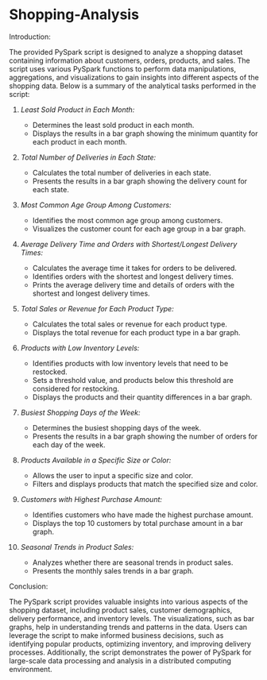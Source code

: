 # Shopping-Analysis

Introduction:

The provided PySpark script is designed to analyze a shopping dataset containing information about customers, orders, products, and sales. The script uses various PySpark functions to perform data manipulations, aggregations, and visualizations to gain insights into different aspects of the shopping data. Below is a summary of the analytical tasks performed in the script:

1. *Least Sold Product in Each Month:*
   - Determines the least sold product in each month.
   - Displays the results in a bar graph showing the minimum quantity for each product in each month.

2. *Total Number of Deliveries in Each State:*
   - Calculates the total number of deliveries in each state.
   - Presents the results in a bar graph showing the delivery count for each state.

3. *Most Common Age Group Among Customers:*
   - Identifies the most common age group among customers.
   - Visualizes the customer count for each age group in a bar graph.

4. *Average Delivery Time and Orders with Shortest/Longest Delivery Times:*
   - Calculates the average time it takes for orders to be delivered.
   - Identifies orders with the shortest and longest delivery times.
   - Prints the average delivery time and details of orders with the shortest and longest delivery times.

5. *Total Sales or Revenue for Each Product Type:*
   - Calculates the total sales or revenue for each product type.
   - Displays the total revenue for each product type in a bar graph.

6. *Products with Low Inventory Levels:*
   - Identifies products with low inventory levels that need to be restocked.
   - Sets a threshold value, and products below this threshold are considered for restocking.
   - Displays the products and their quantity differences in a bar graph.

7. *Busiest Shopping Days of the Week:*
   - Determines the busiest shopping days of the week.
   - Presents the results in a bar graph showing the number of orders for each day of the week.

8. *Products Available in a Specific Size or Color:*
   - Allows the user to input a specific size and color.
   - Filters and displays products that match the specified size and color.

9. *Customers with Highest Purchase Amount:*
   - Identifies customers who have made the highest purchase amount.
   - Displays the top 10 customers by total purchase amount in a bar graph.

10. *Seasonal Trends in Product Sales:*
    - Analyzes whether there are seasonal trends in product sales.
    - Presents the monthly sales trends in a bar graph.

Conclusion:

The PySpark script provides valuable insights into various aspects of the shopping dataset, 
including product sales, customer demographics, delivery performance, and inventory levels. 
The visualizations, such as bar graphs, help in understanding trends and patterns in the data. 
Users can leverage the script to make informed business decisions, such as identifying popular products, 
optimizing inventory, and improving delivery processes. Additionally, the script demonstrates the power 
of PySpark for large-scale data processing and analysis in a distributed computing environment.
